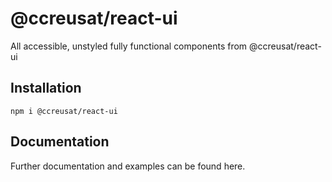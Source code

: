 # @ccreusat/react-ui

All accessible, unstyled fully functional components from @ccreusat/react-ui

## Installation

`npm i @ccreusat/react-ui`

## Documentation

Further documentation and examples can be found here.
